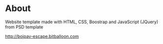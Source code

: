 # About

Website template made with HTML, CSS, Boostrap and JavaScript (JQuery) from PSD template

http://bojpav-escape.bitballoon.com
